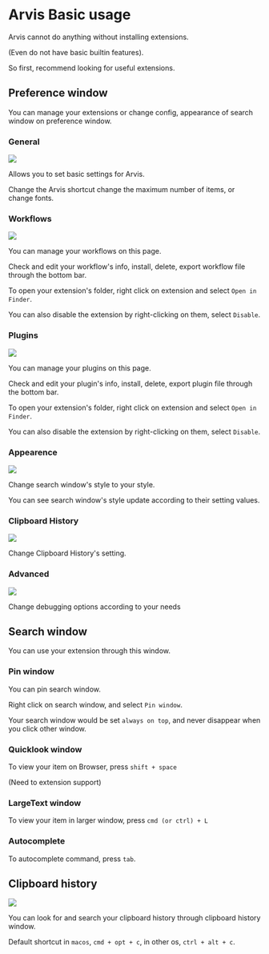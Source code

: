 # Arvis Basic usage

Arvis cannot do anything without installing extensions.

(Even do not have basic builtin features).

So first, recommend looking for useful extensions.

## Preference window

You can manage your extensions or change config, appearance of search window on preference window.

### General

![](./imgs/general-page.png)

Allows you to set basic settings for Arvis.

Change the Arvis shortcut change the maximum number of items, or change fonts.

### Workflows

![](./imgs/workflow-page.png)

You can manage your workflows on this page.

Check and edit your workflow's info, install, delete, export workflow file through the bottom bar.

To open your extension's folder, right click on extension and select `Open in Finder`.

You can also disable the extension by right-clicking on them, select `Disable`.

### Plugins

![](./imgs/plugin-page.png)

You can manage your plugins on this page.

Check and edit your plugin's info, install, delete, export plugin file through the bottom bar.

To open your extension's folder, right click on extension and select `Open in Finder`.

You can also disable the extension by right-clicking on them, select `Disable`.

### Appearence

![](./imgs/appearance-page.png)

Change search window's style to your style.

You can see search window's style update according to their setting values.

### Clipboard History

![](./imgs/clipboard-history-page.png)

Change Clipboard History's setting.

### Advanced

![](./imgs/debugging-page.png)

Change debugging options according to your needs

## Search window

You can use your extension through this window.


### Pin window

You can pin search window.

Right click on search window, and select `Pin window`.

Your search window would be set `always on top`, and never disappear when you click other window.

### Quicklook window

To view your item on Browser, press `shift + space`

(Need to extension support)

### LargeText window

To view your item in larger window, press `cmd (or ctrl) + L`

### Autocomplete

To autocomplete command, press `tab`.

## Clipboard history

![](./imgs/clipboard-history.png)

You can look for and search your clipboard history through clipboard history window.

Default shortcut in `macos`, `cmd + opt + c`, in other os, `ctrl + alt + c`.